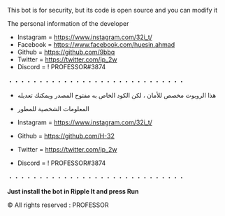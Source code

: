 This bot is for security, but its code is open source and you can modify it

The personal information of the developer

- Instagram = https://www.instagram.com/32i_t/
- Facebook = https://www.facebook.com/huesin.ahmad
- Github = https://github.com/9bbq
- Twitter = https://twitter.com/ip_2w
- Discord = !                      PROFESSOR#3874

・・・・・・・・・・・・・・・・・・・・・・・・・・・・・

- هذا الروبوت مخصص للأمان ، لكن الكود الخاص به مفتوح المصدر ويمكنك تعديله

- المعلومات الشخصية للمطور

- Instagram = https://www.instagram.com/32i_t/
- Github = https://github.com/H-32
- Twitter = https://twitter.com/ip_2w
- Discord = !               PROFESSOR#3874

・・・・・・・・・・・・・・・・・・・・・・・・・・・・・

**Just install the bot in Ripple It and press Run**


©️ All rights reserved : PROFESSOR

